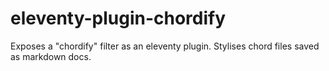 # eleventy-plugin-chordify
Exposes a "chordify" filter as an eleventy plugin. Stylises chord files saved as markdown docs.
